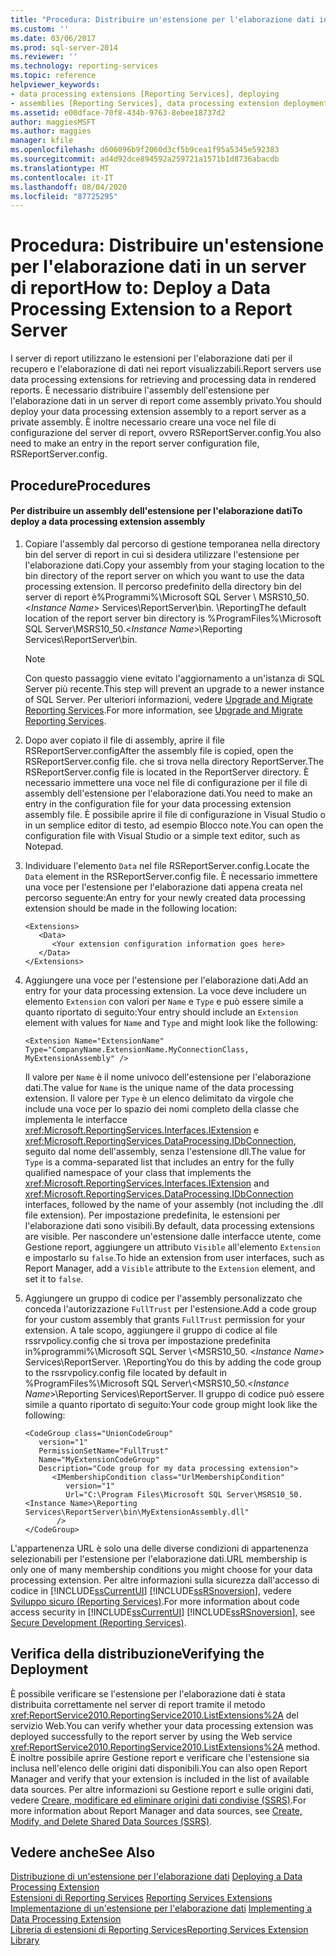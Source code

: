 ```yaml
---
title: "Procedura: Distribuire un'estensione per l'elaborazione dati in un server di report | Microsoft Docs"
ms.custom: ''
ms.date: 03/06/2017
ms.prod: sql-server-2014
ms.reviewer: ''
ms.technology: reporting-services
ms.topic: reference
helpviewer_keywords:
- data processing extensions [Reporting Services], deploying
- assemblies [Reporting Services], data processing extension deployments
ms.assetid: e00dface-70f8-434b-9763-8ebee18737d2
author: maggiesMSFT
ms.author: maggies
manager: kfile
ms.openlocfilehash: d606096b9f2060d3cf5b9cea1f95a5345e592383
ms.sourcegitcommit: ad4d92dce894592a259721a1571b1d8736abacdb
ms.translationtype: MT
ms.contentlocale: it-IT
ms.lasthandoff: 08/04/2020
ms.locfileid: "87725295"
---
```

# <a name="how-to-deploy-a-data-processing-extension-to-a-report-server"></a><span data-ttu-id="f6092-102">Procedura: Distribuire un'estensione per l'elaborazione dati in un server di report</span><span class="sxs-lookup"><span data-stu-id="f6092-102">How to: Deploy a Data Processing Extension to a Report Server</span></span>
  <span data-ttu-id="f6092-103">I server di report utilizzano le estensioni per l'elaborazione dati per il recupero e l'elaborazione di dati nei report visualizzabili.</span><span class="sxs-lookup"><span data-stu-id="f6092-103">Report servers use data processing extensions for retrieving and processing data in rendered reports.</span></span> <span data-ttu-id="f6092-104">È necessario distribuire l'assembly dell'estensione per l'elaborazione dati in un server di report come assembly privato.</span><span class="sxs-lookup"><span data-stu-id="f6092-104">You should deploy your data processing extension assembly to a report server as a private assembly.</span></span> <span data-ttu-id="f6092-105">È inoltre necessario creare una voce nel file di configurazione del server di report, ovvero RSReportServer.config.</span><span class="sxs-lookup"><span data-stu-id="f6092-105">You also need to make an entry in the report server configuration file, RSReportServer.config.</span></span>  
  
## <a name="procedures"></a><span data-ttu-id="f6092-106">Procedure</span><span class="sxs-lookup"><span data-stu-id="f6092-106">Procedures</span></span>  
  
#### <a name="to-deploy-a-data-processing-extension-assembly"></a><span data-ttu-id="f6092-107">Per distribuire un assembly dell'estensione per l'elaborazione dati</span><span class="sxs-lookup"><span data-stu-id="f6092-107">To deploy a data processing extension assembly</span></span>  
  
1.  <span data-ttu-id="f6092-108">Copiare l'assembly dal percorso di gestione temporanea nella directory bin del server di report in cui si desidera utilizzare l'estensione per l'elaborazione dati.</span><span class="sxs-lookup"><span data-stu-id="f6092-108">Copy your assembly from your staging location to the bin directory of the report server on which you want to use the data processing extension.</span></span> <span data-ttu-id="f6092-109">Il percorso predefinito della directory bin del server di report è%Programmi%\Microsoft SQL Server \ MSRS10_50. \<*Instance Name*> Services\ReportServer\bin. \Reporting</span><span class="sxs-lookup"><span data-stu-id="f6092-109">The default location of the report server bin directory is %ProgramFiles%\Microsoft SQL Server\MSRS10_50.\<*Instance Name*>\Reporting Services\ReportServer\bin.</span></span>  
  
    > [!NOTE]  
    >  <span data-ttu-id="f6092-110">Con questo passaggio viene evitato l'aggiornamento a un'istanza di SQL Server più recente.</span><span class="sxs-lookup"><span data-stu-id="f6092-110">This step will prevent an upgrade to a newer instance of SQL Server.</span></span> <span data-ttu-id="f6092-111">Per ulteriori informazioni, vedere [Upgrade and Migrate Reporting Services](../../install-windows/upgrade-and-migrate-reporting-services.md).</span><span class="sxs-lookup"><span data-stu-id="f6092-111">For more information, see [Upgrade and Migrate Reporting Services](../../install-windows/upgrade-and-migrate-reporting-services.md).</span></span>  
  
2.  <span data-ttu-id="f6092-112">Dopo aver copiato il file di assembly, aprire il file RSReportServer.config</span><span class="sxs-lookup"><span data-stu-id="f6092-112">After the assembly file is copied, open the RSReportServer.config file.</span></span> <span data-ttu-id="f6092-113">che si trova nella directory ReportServer.</span><span class="sxs-lookup"><span data-stu-id="f6092-113">The RSReportServer.config file is located in the ReportServer directory.</span></span> <span data-ttu-id="f6092-114">È necessario immettere una voce nel file di configurazione per il file di assembly dell'estensione per l'elaborazione dati.</span><span class="sxs-lookup"><span data-stu-id="f6092-114">You need to make an entry in the configuration file for your data processing extension assembly file.</span></span> <span data-ttu-id="f6092-115">È possibile aprire il file di configurazione in Visual Studio o in un semplice editor di testo, ad esempio Blocco note.</span><span class="sxs-lookup"><span data-stu-id="f6092-115">You can open the configuration file with Visual Studio or a simple text editor, such as Notepad.</span></span>  
  
3.  <span data-ttu-id="f6092-116">Individuare l'elemento `Data` nel file RSReportServer.config.</span><span class="sxs-lookup"><span data-stu-id="f6092-116">Locate the `Data` element in the RSReportServer.config file.</span></span> <span data-ttu-id="f6092-117">È necessario immettere una voce per l'estensione per l'elaborazione dati appena creata nel percorso seguente:</span><span class="sxs-lookup"><span data-stu-id="f6092-117">An entry for your newly created data processing extension should be made in the following location:</span></span>  
  
    ```  
    <Extensions>  
       <Data>  
          <Your extension configuration information goes here>  
       </Data>  
    </Extensions>  
    ```  
  
4.  <span data-ttu-id="f6092-118">Aggiungere una voce per l'estensione per l'elaborazione dati.</span><span class="sxs-lookup"><span data-stu-id="f6092-118">Add an entry for your data processing extension.</span></span> <span data-ttu-id="f6092-119">La voce deve includere un elemento `Extension` con valori per `Name` e `Type` e può essere simile a quanto riportato di seguito:</span><span class="sxs-lookup"><span data-stu-id="f6092-119">Your entry should include an `Extension` element with values for `Name` and `Type` and might look like the following:</span></span>  
  
    ```  
    <Extension Name="ExtensionName" Type="CompanyName.ExtensionName.MyConnectionClass, MyExtensionAssembly" />  
    ```  
  
     <span data-ttu-id="f6092-120">Il valore per `Name` è il nome univoco dell'estensione per l'elaborazione dati.</span><span class="sxs-lookup"><span data-stu-id="f6092-120">The value for `Name` is the unique name of the data processing extension.</span></span> <span data-ttu-id="f6092-121">Il valore per `Type` è un elenco delimitato da virgole che include una voce per lo spazio dei nomi completo della classe che implementa le interfacce <xref:Microsoft.ReportingServices.Interfaces.IExtension> e <xref:Microsoft.ReportingServices.DataProcessing.IDbConnection>, seguito dal nome dell'assembly, senza l'estensione dll.</span><span class="sxs-lookup"><span data-stu-id="f6092-121">The value for `Type` is a comma-separated list that includes an entry for the fully qualified namespace of your class that implements the <xref:Microsoft.ReportingServices.Interfaces.IExtension> and <xref:Microsoft.ReportingServices.DataProcessing.IDbConnection> interfaces, followed by the name of your assembly (not including the .dll file extension).</span></span> <span data-ttu-id="f6092-122">Per impostazione predefinita, le estensioni per l'elaborazione dati sono visibili.</span><span class="sxs-lookup"><span data-stu-id="f6092-122">By default, data processing extensions are visible.</span></span> <span data-ttu-id="f6092-123">Per nascondere un'estensione dalle interfacce utente, come Gestione report, aggiungere un attributo `Visible` all'elemento `Extension` e impostarlo su `false`.</span><span class="sxs-lookup"><span data-stu-id="f6092-123">To hide an extension from user interfaces, such as Report Manager, add a `Visible` attribute to the `Extension` element, and set it to `false`.</span></span>  
  
5.  <span data-ttu-id="f6092-124">Aggiungere un gruppo di codice per l'assembly personalizzato che conceda l'autorizzazione `FullTrust` per l'estensione.</span><span class="sxs-lookup"><span data-stu-id="f6092-124">Add a code group for your custom assembly that grants `FullTrust` permission for your extension.</span></span> <span data-ttu-id="f6092-125">A tale scopo, aggiungere il gruppo di codice al file rssrvpolicy.config che si trova per impostazione predefinita in%programmi%\Microsoft SQL Server \\<MSRS10_50. \<*Instance Name*> Services\ReportServer. \Reporting</span><span class="sxs-lookup"><span data-stu-id="f6092-125">You do this by adding the code group to the rssrvpolicy.config file located by default in %ProgramFiles%\Microsoft SQL Server\\<MSRS10_50.\<*Instance Name*>\Reporting Services\ReportServer.</span></span> <span data-ttu-id="f6092-126">Il gruppo di codice può essere simile a quanto riportato di seguito:</span><span class="sxs-lookup"><span data-stu-id="f6092-126">Your code group might look like the following:</span></span>  
  
    ```  
    <CodeGroup class="UnionCodeGroup"  
       version="1"  
       PermissionSetName="FullTrust"  
       Name="MyExtensionCodeGroup"  
       Description="Code group for my data processing extension">  
          <IMembershipCondition class="UrlMembershipCondition"  
             version="1"  
             Url="C:\Program Files\Microsoft SQL Server\MSRS10_50.<Instance Name>\Reporting Services\ReportServer\bin\MyExtensionAssembly.dll"  
           />  
    </CodeGroup>  
    ```  
  
 <span data-ttu-id="f6092-127">L'appartenenza URL è solo una delle diverse condizioni di appartenenza selezionabili per l'estensione per l'elaborazione dati.</span><span class="sxs-lookup"><span data-stu-id="f6092-127">URL membership is only one of many membership conditions you might choose for your data processing extension.</span></span> <span data-ttu-id="f6092-128">Per altre informazioni sulla sicurezza dall'accesso di codice in [!INCLUDE[ssCurrentUI](../../../includes/sscurrentui-md.md)] [!INCLUDE[ssRSnoversion](../../../includes/ssrsnoversion-md.md)], vedere [Sviluppo sicuro &#40;Reporting Services&#41;](../secure-development/secure-development-reporting-services.md).</span><span class="sxs-lookup"><span data-stu-id="f6092-128">For more information about code access security in [!INCLUDE[ssCurrentUI](../../../includes/sscurrentui-md.md)] [!INCLUDE[ssRSnoversion](../../../includes/ssrsnoversion-md.md)], see [Secure Development &#40;Reporting Services&#41;](../secure-development/secure-development-reporting-services.md).</span></span>  
  
## <a name="verifying-the-deployment"></a><span data-ttu-id="f6092-129">Verifica della distribuzione</span><span class="sxs-lookup"><span data-stu-id="f6092-129">Verifying the Deployment</span></span>  
 <span data-ttu-id="f6092-130">È possibile verificare se l'estensione per l'elaborazione dati è stata distribuita correttamente nel server di report tramite il metodo <xref:ReportService2010.ReportingService2010.ListExtensions%2A> del servizio Web.</span><span class="sxs-lookup"><span data-stu-id="f6092-130">You can verify whether your data processing extension was deployed successfully to the report server by using the Web service <xref:ReportService2010.ReportingService2010.ListExtensions%2A> method.</span></span> <span data-ttu-id="f6092-131">È inoltre possibile aprire Gestione report e verificare che l'estensione sia inclusa nell'elenco delle origini dati disponibili.</span><span class="sxs-lookup"><span data-stu-id="f6092-131">You can also open Report Manager and verify that your extension is included in the list of available data sources.</span></span> <span data-ttu-id="f6092-132">Per altre informazioni su Gestione report e sulle origini dati, vedere [Creare, modificare ed eliminare origini dati condivise &#40;SSRS&#41;](../../report-data/create-modify-and-delete-shared-data-sources-ssrs.md).</span><span class="sxs-lookup"><span data-stu-id="f6092-132">For more information about Report Manager and data sources, see [Create, Modify, and Delete Shared Data Sources &#40;SSRS&#41;](../../report-data/create-modify-and-delete-shared-data-sources-ssrs.md).</span></span>  
  
## <a name="see-also"></a><span data-ttu-id="f6092-133">Vedere anche</span><span class="sxs-lookup"><span data-stu-id="f6092-133">See Also</span></span>  
 <span data-ttu-id="f6092-134">[Distribuzione di un'estensione per l'elaborazione dati](deploying-a-data-processing-extension.md) </span><span class="sxs-lookup"><span data-stu-id="f6092-134">[Deploying a Data Processing Extension](deploying-a-data-processing-extension.md) </span></span>  
 <span data-ttu-id="f6092-135">[Estensioni di Reporting Services](../reporting-services-extensions.md) </span><span class="sxs-lookup"><span data-stu-id="f6092-135">[Reporting Services Extensions](../reporting-services-extensions.md) </span></span>  
 <span data-ttu-id="f6092-136">[Implementazione di un'estensione per l'elaborazione dati](implementing-a-data-processing-extension.md) </span><span class="sxs-lookup"><span data-stu-id="f6092-136">[Implementing a Data Processing Extension](implementing-a-data-processing-extension.md) </span></span>  
 [<span data-ttu-id="f6092-137">Libreria di estensioni di Reporting Services</span><span class="sxs-lookup"><span data-stu-id="f6092-137">Reporting Services Extension Library</span></span>](../reporting-services-extension-library.md)  
  
  
